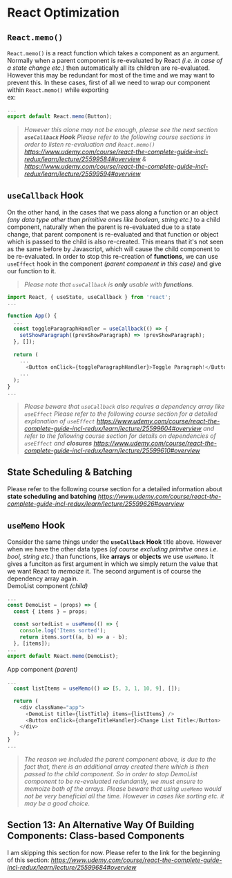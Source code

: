 # React Optimization
## `React.memo()`
`React.memo()` is a react function which takes a component as an argument. Normally when a parent component is re-evaluated by React *(i.e. in case of a state change etc.)* then automatically all its children are re-evaluated. However this may be redundant for most of the time and we may want to prevent this. In these cases, first of all we need to wrap our component within `React.memo()` while exporting  
ex:
```javascript
...
export default React.memo(Button);
```
> *However this alone may not be enough, please see the next section **`useCallback` Hook***
> *Please refer to the following course sections in order to listen re-evaluation and `React.memo()` https://www.udemy.com/course/react-the-complete-guide-incl-redux/learn/lecture/25599584#overview & https://www.udemy.com/course/react-the-complete-guide-incl-redux/learn/lecture/25599594#overview*

## `useCallback` Hook
On the other hand, in the cases that we pass along a function or an object *(any data type other than primitive ones like boolean, string etc.)* to a child component, naturally when the parent is re-evaluated due to a state change, that parent component is re-evaluated and that function or object which is passed to the child is also re-created. This means that it's not seen as the same before by Javascript, which will cause the child component to be re-evaluated. In order to stop this re-creation of **functions**, we can use `useEffect` hook in the component *(parent component in this case)* and give our function to it.
> *Please note that `useCallback` is **only** usable with **functions**.*
```javascript
import React, { useState, useCallback } from 'react';
...

function App() {
  ...
  const toggleParagraphHandler = useCallback(() => {
    setShowParagraph((prevShowParagraph) => !prevShowParagraph);
  }, []);
 
  return (
    ...
      <Button onClick={toggleParagraphHandler}>Toggle Paragraph!</Button>
    ...
  );
}
...
```
> *Please beware that `useCallback` also requires a dependency array like `useEffect`*
> *Please refer to the following course section for a detailed explanation of `useEffect` https://www.udemy.com/course/react-the-complete-guide-incl-redux/learn/lecture/25599604#overview and refer to the following course section for details on dependencies of `useEffect` and **closures** https://www.udemy.com/course/react-the-complete-guide-incl-redux/learn/lecture/25599610#overview*

## State Scheduling & Batching
Please refer to the following course section for a detailed information about **state scheduling and batching** *https://www.udemy.com/course/react-the-complete-guide-incl-redux/learn/lecture/25599626#overview*

## `useMemo` Hook
Consider the same things under the **`useCallback` Hook** title above. However when we have the other data types *(of course excluding primitve ones i.e. bool, string etc.)* than functions, like **arrays** or **objects** we use `useMemo`. It gives a funciton as first argument in which we simply return the value that we want React to *memoize* it. The second argument is of course the dependency array again.  
DemoList component *(child)*
```javascript
...
const DemoList = (props) => {
  const { items } = props;

  const sortedList = useMemo(() => {
    console.log('Items sorted');
    return items.sort((a, b) => a - b);
  }, [items]); 
...
export default React.memo(DemoList);
```
App component *(parent)*
```javascript
...
  const listItems = useMemo(() => [5, 3, 1, 10, 9], []);

  return (
    <div className="app">
      <DemoList title={listTitle} items={listItems} />
      <Button onClick={changeTitleHandler}>Change List Title</Button>
    </div>
  );
}
...
```
> *The reason we included the parent component above, is due to the fact that, there is an additional array created there which is then passed to the child component. So in order to stop DemoList component to be re-evaluated redundantly, we must ensure to memoize both of the arrays.*
> *Please beware that using `useMemo` would not be very beneficial all the time. However in cases like sorting etc. it may be a good choice.*

## Section 13: An Alternative Way Of Building Components: Class-based Components
I am skipping this section for now. Please refer to the link for the beginning of this section: *https://www.udemy.com/course/react-the-complete-guide-incl-redux/learn/lecture/25599684#overview*